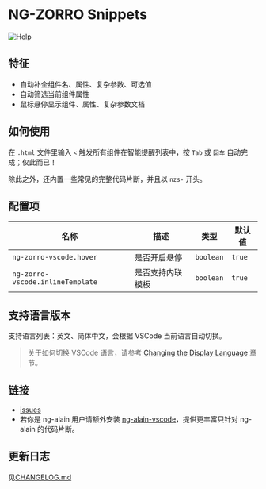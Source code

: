 # NG-ZORRO Snippets

![Help](help.gif)

## 特征

- 自动补全组件名、属性、复杂参数、可选值
- 自动筛选当前组件属性
- 鼠标悬停显示组件、属性、复杂参数文档

## 如何使用

在 `.html` 文件里输入 `<` 触发所有组件在智能提醒列表中，按 `Tab` 或 `回车` 自动完成；仅此而已！

除此之外，还内置一些常见的完整代码片断，并且以 `nzs-` 开头。

## 配置项

| 名称 | 描述 | 类型 | 默认值 |
|----|----|----|-----|
| `ng-zorro-vscode.hover` | 是否开启悬停 | `boolean` | `true` |
| `ng-zorro-vscode.inlineTemplate` | 是否支持内联模板 | `boolean` | `true` |

## 支持语言版本

支持语言列表：英文、简体中文，会根据 VSCode 当前语言自动切换。

> 关于如何切换 VSCode 语言，请参考 [Changing the Display Language](https://code.visualstudio.com/docs/getstarted/locales#_changing-the-display-language) 章节。

## 链接

- [issues](https://github.com/cipchk/ng-zorro-vscode/issues)
- 若你是 ng-alain 用户请额外安装 [ng-alain-vscode](https://marketplace.visualstudio.com/items?itemName=cipchk.ng-alain-vscode)，提供更丰富只针对 ng-alain 的代码片断。

## 更新日志

见[CHANGELOG.md](CHANGELOG.md)
